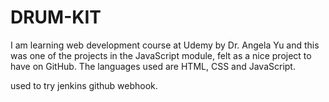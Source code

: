 # DRUM-KIT
I am learning web development course at Udemy by Dr. Angela Yu and this was one of the projects in the JavaScript module, felt as a nice project to have on GitHub. The languages used are HTML, CSS and JavaScript. 

used to try jenkins github webhook.
